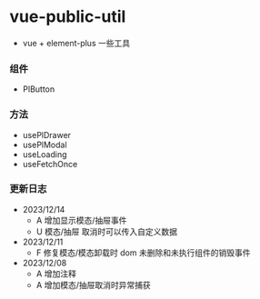 # vue-public-util
- vue + element-plus 一些工具

### 组件

- PlButton

### 方法

- usePlDrawer
- usePlModal
- useLoading
- useFetchOnce

### 更新日志

- 2023/12/14
  - A 增加显示模态/抽屉事件
  - U 模态/抽屉 取消时可以传入自定义数据
- 2023/12/11
  - F 修复模态/模态卸载时 dom 未删除和未执行组件的销毁事件
- 2023/12/08
  - A 增加注释
  - A 增加模态/抽屉取消时异常捕获
